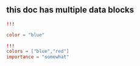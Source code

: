 
## this doc has multiple data blocks

```toml
!!!

color = "blue"

```


```toml
!!!
colors = ["blue","red"]
importance = "somewhat"
```
